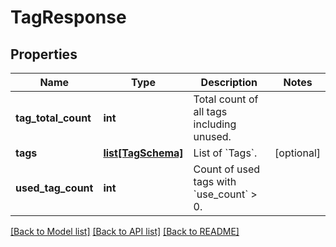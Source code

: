 # TagResponse


## Properties
Name | Type | Description | Notes
------------ | ------------- | ------------- | -------------
**tag_total_count** | **int** | Total count of all tags including unused. | 
**tags** | [**list[TagSchema]**](TagSchema.md) | List of &#x60;Tags&#x60;. | [optional] 
**used_tag_count** | **int** | Count of used tags with &#x60;use_count&#x60; &gt; 0. | 

[[Back to Model list]](../README.md#documentation-for-models) [[Back to API list]](../README.md#documentation-for-api-endpoints) [[Back to README]](../README.md)


